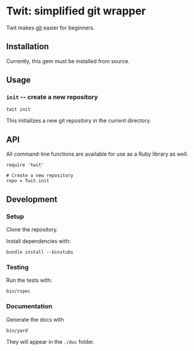 # Twit: simplified git wrapper

Twit makes [git](http://git-scm.com) easier for beginners.

## Installation

Currently, this gem must be installed from source.

## Usage

### `init` -- create a new repository

    twit init

This initializes a new git repository in the current directory.

## API

All command-line functions are available for use as a Ruby library as well.

    require 'twit'

    # Create a new repository
    repo = Twit.init

## Development

### Setup

Clone the repository.

Install dependencies with:

    bundle install --binstubs

### Testing

Run the tests with:

    bin/rspec

### Documentation

Generate the docs with

    bin/yard

They will appear in the `./doc` folder.
